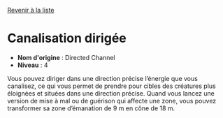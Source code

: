 [Revenir à la liste](list.md)

# Canalisation dirigée

 * **Nom d'origine** : Directed Channel
 * **Niveau** : 4


<p>Vous pouvez diriger dans une direction précise l’énergie que vous canalisez, ce qui vous permet de prendre pour cibles des créatures plus éloignées et situées dans une direction précise. Quand vous lancez une version de mise à mal ou de guérison qui affecte une zone, vous pouvez transformer sa zone d’émanation de 9 m en cône de 18 m.</p>